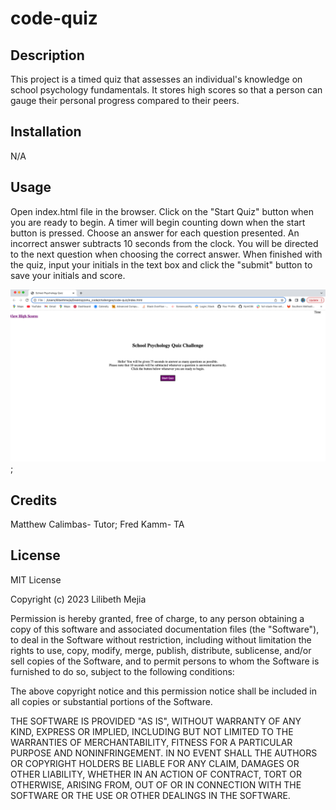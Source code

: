 # code-quiz

## Description
This project is a timed quiz that assesses an individual's knowledge on school psychology fundamentals. It stores high scores so that a person can gauge their personal progress compared to their peers. 

## Installation
N/A

## Usage
Open index.html file in the browser. Click on the "Start Quiz" button when you are ready to begin. A timer will begin counting down when the start button is pressed. Choose an answer for each question presented. An incorrect answer subtracts 10 seconds from the clock. You will be directed to the next question when choosing the correct answer. When finished with the quiz, input your initials in the text box and click the "submit" button to save your initials and score. 

![alt text](./assets/images/screen-shot.png);

## Credits
Matthew Calimbas- Tutor; Fred Kamm- TA

## License
MIT License

Copyright (c) 2023 Lilibeth Mejia

Permission is hereby granted, free of charge, to any person obtaining a copy of this software and associated documentation files (the "Software"), to deal in the Software without restriction, including without limitation the rights to use, copy, modify, merge, publish, distribute, sublicense, and/or sell copies of the Software, and to permit persons to whom the Software is furnished to do so, subject to the following conditions:

The above copyright notice and this permission notice shall be included in all copies or substantial portions of the Software.

THE SOFTWARE IS PROVIDED "AS IS", WITHOUT WARRANTY OF ANY KIND, EXPRESS OR IMPLIED, INCLUDING BUT NOT LIMITED TO THE WARRANTIES OF MERCHANTABILITY, FITNESS FOR A PARTICULAR PURPOSE AND NONINFRINGEMENT. IN NO EVENT SHALL THE AUTHORS OR COPYRIGHT HOLDERS BE LIABLE FOR ANY CLAIM, DAMAGES OR OTHER LIABILITY, WHETHER IN AN ACTION OF CONTRACT, TORT OR OTHERWISE, ARISING FROM, OUT OF OR IN CONNECTION WITH THE SOFTWARE OR THE USE OR OTHER DEALINGS IN THE SOFTWARE.

